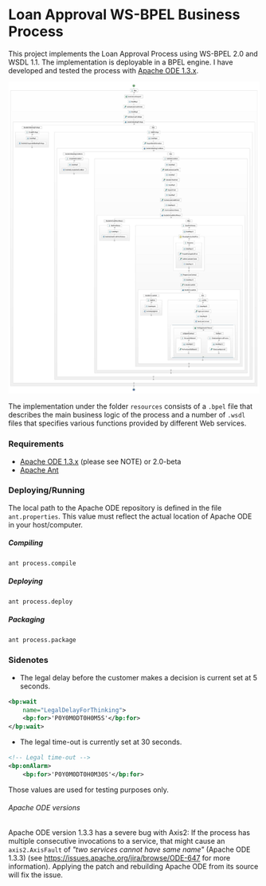 # Loan Approval WS-BPEL Business Process

This project implements the Loan Approval Process using WS-BPEL 2.0 and WSDL 1.1. The implementation is deployable in a BPEL engine. I have developed and tested the process with [Apache ODE 1.3.x](http://ode.apache.org).

![](loanapproval-wsbpel.jpg)

The implementation under the folder `resources` consists of a `.bpel` file that describes the main business logic of the process and a number of `.wsdl` files that specifies various functions provided by different Web services.

### Requirements

  - [Apache ODE 1.3.x](http://ode.apache.org) (please see NOTE) or 2.0-beta
  - [Apache Ant](https://ant.apache.org)

### Deploying/Running

The local path to the Apache ODE repository is defined in the file `ant.properties`. This value must reflect the actual location of Apache ODE in your host/computer.

##### Compiling

```sh
ant process.compile
```

##### Deploying
```sh
ant process.deploy
```

##### Packaging

```sh
ant process.package
```

### Sidenotes

  - The legal delay before the customer makes a decision is current set at 5 seconds.

```xml
<bp:wait
    name="LegalDelayForThinking">
    <bp:for>'P0Y0M0DT0H0M5S'</bp:for>
</bp:wait>
```

  - The legal time-out is currently set at 30 seconds. 

```xml
<!-- Legal time-out -->
<bp:onAlarm>
	<bp:for>'P0Y0M0DT0H0M30S'</bp:for>
```

Those values are used for testing purposes only. 

###### Apache ODE versions

Apache ODE version 1.3.3 has a severe bug with Axis2: If the process has multiple consecutive invocations to a service, that might cause an `axis2.AxisFault` of _"two services cannot have same name"_ (Apache ODE 1.3.3)
(see https://issues.apache.org/jira/browse/ODE-647 for more information). Applying the patch and rebuilding Apache ODE from its source will fix the issue.